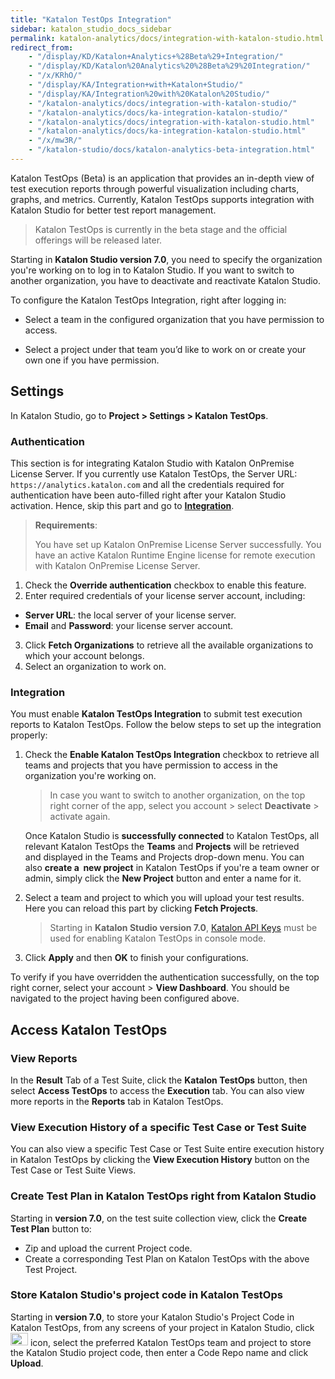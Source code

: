 ```yaml
---
title: "Katalon TestOps Integration" 
sidebar: katalon_studio_docs_sidebar
permalink: katalon-analytics/docs/integration-with-katalon-studio.html
redirect_from:
    - "/display/KD/Katalon+Analytics+%28Beta%29+Integration/"
    - "/display/KD/Katalon%20Analytics%20%28Beta%29%20Integration/"
    - "/x/KRhO/"
    - "/display/KA/Integration+with+Katalon+Studio/"
    - "/display/KA/Integration%20with%20Katalon%20Studio/"
    - "/katalon-analytics/docs/integration-with-katalon-studio/"
    - "/katalon-analytics/docs/ka-integration-katalon-studio/"
    - "/katalon-analytics/docs/integration-with-katalon-studio.html"
    - "/katalon-analytics/docs/ka-integration-katalon-studio.html"
    - "/x/mw3R/"
    - "/katalon-studio/docs/katalon-analytics-beta-integration.html"
---
```

Katalon TestOps (Beta) is an application that provides an in-depth view of test execution reports through powerful visualization including charts, graphs, and metrics. Currently, Katalon TestOps supports integration with Katalon Studio for better test report management.

> Katalon TestOps is currently in the beta stage and the official offerings will be released later.

Starting in **Katalon Studio version 7.0**, you need to specify the organization you're working on to log in to Katalon Studio. If you want to switch to another organization, you have to deactivate and reactivate Katalon Studio.

To configure the Katalon TestOps Integration, right after logging in:

* Select a team in the configured organization that you have permission to access.

* Select a project under that team you’d like to work on or create your own one if you have permission.

## Settings

In Katalon Studio, go to **Project > Settings > Katalon TestOps**.

### Authentication

This section is for integrating Katalon Studio with Katalon OnPremise License Server. If you currently use Katalon TestOps, the Server URL: `https://analytics.katalon.com` and all the credentials required for authentication have been auto-filled right after your Katalon Studio activation. Hence, skip this part and go to [**Integration**](https://docs.katalon.com/katalon-studio/docs/katalon-analytics-beta-integration.html#integration).

> **Requirements**:
>
> You have set up Katalon OnPremise License Server successfully.
> You have an active Katalon Runtime Engine license for remote execution with Katalon OnPremise License Server.

1. Check the **Override authentication** checkbox to enable this feature.
2. Enter required credentials of your license server account, including:

  * **Server URL**: the local server of your license server.
  * **Email** and **Password**: your license server account.

3. Click **Fetch Organizations** to retrieve all the available organizations to which your account belongs.
4. Select an organization to work on.

### Integration

You must enable **Katalon TestOps Integration** to submit test execution reports to Katalon TestOps. Follow the below steps to set up the integration properly:

1. Check the **Enable Katalon TestOps Integration** checkbox to retrieve all teams and projects that you have permission to access in the organization you're working on.

   > In case you want to switch to another organization, on the top right corner of the app, select you account > select **Deactivate** > activate again.

   Once Katalon Studio is **successfully connected** to Katalon TestOps, all relevant Katalon TestOps the **Teams** and **Projects** will be retrieved and displayed in the Teams and Projects drop-down menu. You can also **create a  new project** in Katalon TestOps if you're a team owner or admin, simply click the **New Project** button and enter a name for it.

2. Select a team and project to which you will upload your test results. Here you can reload this part by clicking **Fetch Projects**.

   > Starting in **Katalon Studio version 7.0**, [Katalon API Keys](/katalon-studio/docs/katalon-apikey-70) must be used for enabling Katalon TestOps in console mode.

3. Click **Apply** and then **OK** to finish your configurations.

To verify if you have overridden the authentication successfully, on the top right corner, select your account > **View Dashboard**. You should be navigated to the project having been configured above.


## Access Katalon TestOps

### View Reports

In the **Result** Tab of a Test Suite, click the **Katalon TestOps** button, then select **Access TestOps** to access the **Execution** tab. You can also view more reports in the **Reports** tab in Katalon TestOps.

### View Execution History of a specific Test Case or Test Suite

You can also view a specific Test Case or Test Suite entire execution history in Katalon TestOps by clicking the **View Execution History** button on the Test Case or Test Suite Views.  

### Create Test Plan in Katalon TestOps right from Katalon Studio

Starting in **version 7.0**, on the test suite collection view, click the **Create Test Plan** button to:

* Zip and upload the current Project code.
* Create a corresponding Test Plan on Katalon TestOps with the above Test Project.

### Store Katalon Studio's project code in Katalon TestOps

Starting in **version 7.0**, to store your Katalon Studio's Project Code in Katalon TestOps, from any screens of your project in Katalon Studio, click <img src="https://github.com/katalon-studio/docs-images/raw/master/katalon-studio/docs/katalon-analytics-beta-integration/upload-project-code.png" width="28" height="20.6"> icon, select the preferred Katalon TestOps team and project to store the Katalon Studio project code, then enter a Code Repo name and click **Upload**.
